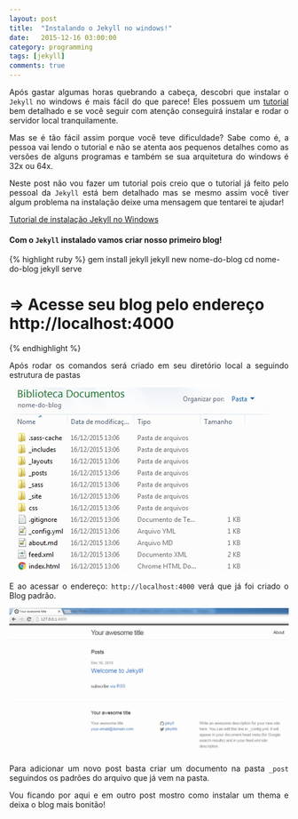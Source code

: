 ```yaml
---
layout: post
title:  "Instalando o Jekyll no windows!"
date:   2015-12-16 03:00:00
category: programming
tags: [jekyll]
comments: true
---
```


<p align="justify">Após gastar algumas horas quebrando a cabeça, descobri que instalar o <code>Jekyll</code> no windows é mais fácil do que parece!
Eles possuem um <a href="http://jekyll-windows.juthilo.com/" target="_new">tutorial</a> bem detalhado e se você seguir com atenção conseguirá instalar e rodar o servidor local tranquilamente.</p>

<p align="justify">Mas se é tão fácil assim porque você teve dificuldade? Sabe como é, a pessoa vai lendo o tutorial e não se atenta aos pequenos detalhes como as versões de alguns programas e também se sua arquitetura do windows é 32x ou 64x.</p>

<p align="justify">Neste post não vou fazer um tutorial pois creio que o tutorial já feito pelo pessoal da <code>Jekyll</code> está bem detalhado mas se mesmo assim você tiver algum problema na instalação deixe uma mensagem que tentarei te ajudar!</p>
<a href="http://jekyll-windows.juthilo.com/" target="_new">Tutorial de instalação Jekyll no Windows</a>
<br>

<h4>Com o <code>Jekyll</code> instalado vamos criar nosso primeiro blog!</h4>

{% highlight ruby %}
gem install jekyll
jekyll new nome-do-blog
cd nome-do-blog
jekyll serve

# => Acesse seu blog pelo endereço http://localhost:4000
{% endhighlight %} 

<p align="justify">Após rodar os comandos será criado em seu diretório local a seguindo estrutura de pastas</p>
<img src="../images/estrutura-pasta-jekyll.jpg" alt="Estrutura de pasta Jekyll" align="center">

<p align="justify">E ao acessar o endereço:  <code>http://localhost:4000</code> verá que já foi criado o Blog padrão. </p>
<img src="../images/blog-jekyll.jpg" alt="Blog em Jekyll" align="center">

<p align="justify">Para adicionar um novo post basta criar um documento na pasta <code>_post</code> seguindos os padrões do arquivo que já vem na pasta.</p>

<p align="justify">Vou ficando por aqui e em outro post mostro como instalar um thema e deixa o blog mais bonitão!</p>


